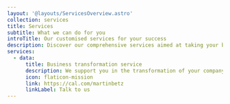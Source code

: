 ```yaml
---
layout: '@layouts/ServicesOverview.astro'
collection: services
title: Services
subtitle: What we can do for you
introTitle: Our customised services for your success
description: Discover our comprehensive services aimed at taking your business to the next level. Let's work together to achieve your goals and drive your growth.
services:
  - data:
      title: Business transformation service
      description: We support you in the transformation of your company and help you to establish customer-orientated structures.
      icon: flaticon-mission
      link: https://cal.com/martinbetz
      linkLabel: Talk to us
---
```

